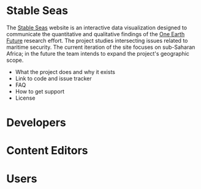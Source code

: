 
Stable Seas
===========

The [Stable Seas](http://beta.stableseas.org) website is an interactive data visualization designed to communicate the quantitative and qualitative findings of the [One Earth Future](http://oneearthfuture.org/) research effort. The project studies intersecting issues related to maritime security. The current iteration of the site focuses on sub-Saharan Africa; in the future the team intends to expand the project's geographic scope.


- What the project does and why it exists
- Link to code and issue tracker
- FAQ
- How to get support
- License

# Developers

# Content Editors

# Users
